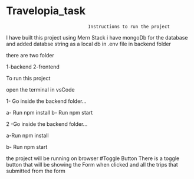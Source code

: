 # Travelopia_task


                                   Instructions to run the project


I have built this project using Mern Stack
i have mongoDb for the database and added databse string as a local db in .env file in backend folder



there are two folder 

1-backend
2-frontend



To run this project


open the terminal in vsCode

1- Go inside the backend folder...
  
  
  a- Run npm install
  b- Run npm start

2 -Go inside the backend folder...

 a-Run npm install

 b- Run npm start



the project will be running on browser
#Toggle Button
There is a toggle button that will be showing the Form when clicked and all the trips that submitted from the form 



